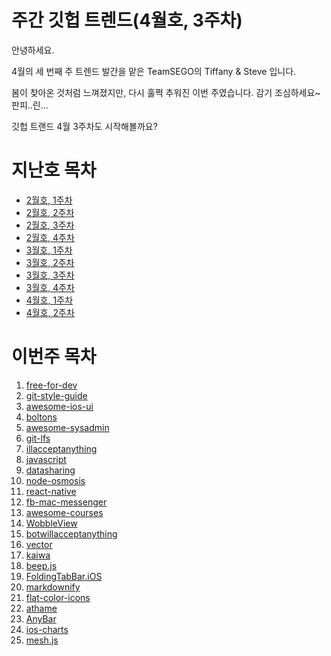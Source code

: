 # 주간 깃헙 트렌드(4월호, 3주차)

안녕하세요.

4월의 세 번째 주 트렌드 발간을 맡은 TeamSEGO의 Tiffany & Steve 입니다.

봄이 찾아온 것처럼 느껴졌지만, 다시 훌쩍 추워진 이번 주였습니다. 감기 조심하세요~ 판피..린... 

깃헙 트랜드 4월 3주차도 시작해볼까요?


# 지난호 목차

* [2월호, 1주차](http://teamsego.github.io/github-trend-kr/#/201502-1)
* [2월호, 2주차](http://teamsego.github.io/github-trend-kr/#/201502-2)
* [2월호, 3주차](http://teamsego.github.io/github-trend-kr/#/201502-3)
* [2월호, 4주차](http://teamsego.github.io/github-trend-kr/#/201502-4)
* [3월호, 1주차](http://teamsego.github.io/github-trend-kr/#/201503-1)
* [3월호, 2주차](http://teamsego.github.io/github-trend-kr/#/201503-2)
* [3월호, 3주차](http://teamsego.github.io/github-trend-kr/#/201503-3)
* [3월호, 4주차](http://teamsego.github.io/github-trend-kr/#/201503-4)
* [4월호, 1주차](http://teamsego.github.io/github-trend-kr/#/201504-1)
* [4월호, 2주차](http://teamsego.github.io/github-trend-kr/#/201504-2)

# 이번주 목차

1. [free-for-dev](https://github.com/TeamSEGO/github-trend-kr/blob/master/011_201504-weekly/011-01_free-for-dev.md)
2. [git-style-guide](https://github.com/TeamSEGO/github-trend-kr/blob/master/011_201504-weekly/011-02_git-style-guide.md)
3. [awesome-ios-ui](https://github.com/TeamSEGO/github-trend-kr/blob/master/011_201504-weekly/011-03_awesome-ios-ui.md)
4. [boltons](https://github.com/TeamSEGO/github-trend-kr/blob/master/011_201504-weekly/011-04_boltons.md)
5. [awesome-sysadmin](https://github.com/TeamSEGO/github-trend-kr/blob/master/011_201504-weekly/011-05_awesome-sysadmin.md)
6. [git-lfs](https://github.com/TeamSEGO/github-trend-kr/blob/master/011_201504-weekly/011-06_git-lfs.md)
7. [illacceptanything](https://github.com/TeamSEGO/github-trend-kr/blob/master/011_201504-weekly/011-07_illacceptanything.md)
8. [javascript](https://github.com/TeamSEGO/github-trend-kr/blob/master/011_201504-weekly/011-08_javascript.md)
9. [datasharing](https://github.com/TeamSEGO/github-trend-kr/blob/master/011_201504-weekly/011-09_datasharing.md)
10. [node-osmosis](https://github.com/TeamSEGO/github-trend-kr/blob/master/011_201504-weekly/011-10_node-osmosis.md)
11. [react-native](https://github.com/TeamSEGO/github-trend-kr/blob/master/011_201504-weekly/011-11_react-native.md)
12. [fb-mac-messenger](https://github.com/TeamSEGO/github-trend-kr/blob/master/011_201504-weekly/011-12_fb-mac-messenger.md)
13. [awesome-courses](https://github.com/TeamSEGO/github-trend-kr/blob/master/011_201504-weekly/011-13_awesome-courses.md)
14. [WobbleView](https://github.com/TeamSEGO/github-trend-kr/blob/master/011_201504-weekly/011-14_WobbleView.md)
15. [botwillacceptanything](https://github.com/TeamSEGO/github-trend-kr/blob/master/011_201504-weekly/011-16_vector.md)
16. [vector](https://github.com/TeamSEGO/github-trend-kr/blob/master/010_201504-weekly/010-16_echo.md)
17. [kaiwa](https://github.com/TeamSEGO/github-trend-kr/blob/master/011_201504-weekly/011-17_kaiwa.md)
18. [beep.js](https://github.com/TeamSEGO/github-trend-kr/blob/master/011_201504-weekly/011-18_beep.js.md)
19. [FoldingTabBar.iOS](https://github.com/TeamSEGO/github-trend-kr/blob/master/011_201504-weekly/011-19_FoldingTabBar.iOS.md)
20. [markdownify](https://github.com/TeamSEGO/github-trend-kr/blob/master/011_201504-weekly/011-20_markdownify.md)
21. [flat-color-icons](https://github.com/TeamSEGO/github-trend-kr/blob/master/011_201504-weekly/011-21_flat-color-icons.md)
22. [athame](https://github.com/TeamSEGO/github-trend-kr/blob/master/011_201504-weekly/011-22_athame.md)
23. [AnyBar](https://github.com/TeamSEGO/github-trend-kr/blob/master/011_201504-weekly/011-23_AnyBar.md)
24. [ios-charts](https://github.com/TeamSEGO/github-trend-kr/blob/master/011_201504-weekly/011-24_ios-charts.md)
25. [mesh.js](https://github.com/TeamSEGO/github-trend-kr/blob/master/011_201504-weekly/011-25_mesh.js.md)